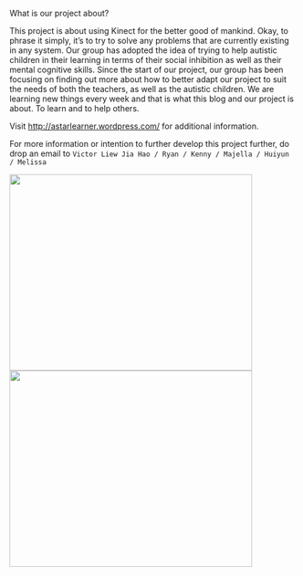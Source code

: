 What is our project about?

This project is about using Kinect for the better good of mankind. Okay, to phrase it simply, it’s to try to solve any problems that are currently existing in any system. Our group has adopted the idea of trying to help autistic children in their learning in terms of their social inhibition as well as their mental cognitive skills. Since the start of our project, our group has been focusing on finding out more about how to better adapt our project to suit the needs of both the teachers, as well as the autistic children. We are learning new things every week and that is what this blog and our project is about. To learn and to help others.

Visit http://astarlearner.wordpress.com/ for additional information.

For more information or intention to further develop this project further, do drop an email to  ` Victor Liew Jia Hao / Ryan / Kenny / Majella / Huiyun / Melissa `



<a href='http://www.youtube.com/watch?feature=player_embedded&v=BXow73OYYE0' target='_blank'><img src='http://img.youtube.com/vi/BXow73OYYE0/0.jpg' width='425' height=344 /></a>
<a href='http://www.youtube.com/watch?feature=player_embedded&v=XFyauK70XWY' target='_blank'><img src='http://img.youtube.com/vi/XFyauK70XWY/0.jpg' width='425' height=344 /></a>


